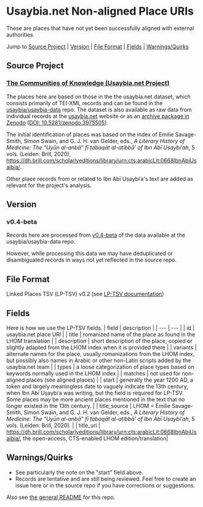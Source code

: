 # Usaybia.net Non-aligned Place URIs
These are places that have not yet been successfully aligned with external authorities. 

Jump to [Source Project](#source-project) | [Version](#version) | [File Format](#file-format) | [Fields](#fields) | [Warnings/Quirks](#warnings/quirks)

## Source Project
### [The Communities of Knowledge (Usaybia.net Project)](https://usaybia.net)

The places here are based on those in the the usaybia.net dataset, which consists primarily of TEI-XML records and can be found in the [usaybia/usaybia-data](https://github.com/usaybia/usaybia-data/) repo. The dataset is also available as raw data from individual records at the [usaybia.net](https://usaybia.net) website or as an [archive package in Zenodo](https://zenodo.org/record/3975506) ([DOI: 10.5281/zenodo.3975505](https://doi.org/10.5281/zenodo.3975505)).

The initial identification of places was based on the index of Emilie Savage-Smith, Simon Swain, and G. J. H. van Gelder, eds., _A Literary History of Medicine: The “Uyūn al-anbā” fī ṭabaqāt al-aṭibbā’ of Ibn Abī Uṣaybi’ah_, 5 vols. (Leiden: Brill, 2020), https://dh.brill.com/scholarlyeditions/library/urn:cts:arabicLit:0668IbnAbiUsaibia/.

Other place records from or related to Ibn Abī Uṣaybiʿa's text are added as relevant for the project's analysis.

## Version
### v0.4-beta
Records here are processed from [v0.4-beta](https://github.com/usaybia/usaybia-data/releases/tag/v0.4-beta) of the data available at the usaybia/usaybia-data repo.

However, while processing this data we may have deduplicated or disambiguated records in ways not yet reflected in the source repo.

## File Format
Linked Places TSV (LP-TSV) v0.2 (see [LP-TSV documentation](https://github.com/LinkedPasts/linked-places/blob/master/tsv_0.2.md))

## Fields
Here is how we use the LP-TSV fields.
| field | description |
| --- | --- |
| id | usaybia.net place URI |
| title | romanized name of the place as found in the LHOM translation |
| description | short description of the place, copied or slightly adapted from the LHOM index when it is provided there |
| variants | alternate names for the place, usually romanizations from the LHOM index, but possibly also names in Arabic or other non-Latin scripts added by the usaybia.net team |
| types | a loose categorization of place types based on keywords normally used in the LHOM index |
| matches | not used for non-aligned places (see aligned places) |
| start | generally the year 1200 AD, a token and largely meaningless date to vaguely indicate the 13th century, when Ibn Abī Uṣaybiʿa was writing, but the field is required for LP-TSV. Some places may be more ancient places mentioned in the text that no longer existed in the 13th century.  |
| title_source | LHOM = Emilie Savage-Smith, Simon Swain, and G. J. H. van Gelder, eds., _A Literary History of Medicine: The “Uyūn al-anbā” fī ṭabaqāt al-aṭibbā’ of Ibn Abī Uṣaybi’ah_, 5 vols. (Leiden: Brill, 2020). |
| title_uri | https://dh.brill.com/scholarlyeditions/library/urn:cts:arabicLit:0668IbnAbiUsaibia/, the open-access, CTS-enabled LHOM edition/translation|

## Warnings/Quirks
 - See particularly the note on the "start" field above.
 - Records are tentative and are still being reviewed. Feel free to create an issue here or in the source repo if you have corrections or suggestions.  



Also see [the general README](https://github.com/Hist-ME/URIs/blob/master/README.md) for this repo.